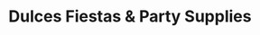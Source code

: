 ---
title: "Dulces Fiestas & Party Supplies"
url: /round-lake/dulces-fiestas-and-party-supplies/
shop: party
---